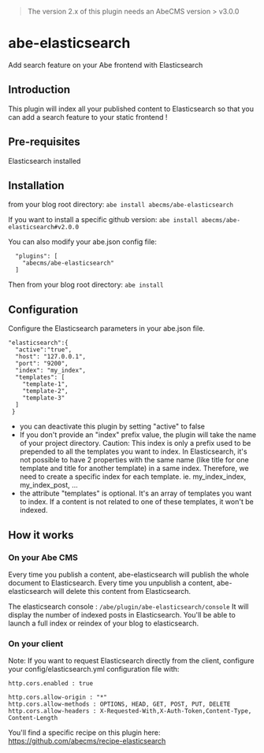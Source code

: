 > The version 2.x of this plugin needs an AbeCMS version > v3.0.0

# abe-elasticsearch
Add search feature on your Abe frontend with Elasticsearch

## Introduction
This plugin will index all your published content to Elasticsearch so that you can add a search feature to your static frontend !

## Pre-requisites
Elasticsearch installed

## Installation
from your blog root directory:
```abe install abecms/abe-elasticsearch```

If you want to install a specific github version:
```abe install abecms/abe-elasticsearch#v2.0.0```

You can also modify your abe.json config file:
```
  "plugins": [
    "abecms/abe-elasticsearch"
  ]
```

Then from your blog root directory:
``` abe install ```

## Configuration
Configure the Elasticsearch parameters in your abe.json file.

```
"elasticsearch":{
  "active":"true",
  "host": "127.0.0.1",
  "port": "9200",
  "index": "my_index",
  "templates": [
    "template-1",
    "template-2",
    "template-3"
  ]
 }
```

- you can deactivate this plugin by setting "active" to false
- If you don't provide an "index" prefix value, the plugin will take the name of your project directory. Caution: This index is only a prefix used to be prepended to all the templates you want to index. In Elasticsearch, it's not possible to have 2 properties with the same name (like title for one template and title for another template) in a same index. Therefore, we need to create a specific index for each template. ie. my_index_index, my_index_post, ...
- the attribute "templates" is optional. It's an array of templates you want to index. If a content is not related to one of these templates, it won't be indexed.

## How it works

### On your Abe CMS
Every time you publish a content, abe-elasticsearch will publish the whole document to Elasticsearch.
Every time you unpublish a content, abe-elasticsearch will delete this content from Elasticsearch.

The elasticsearch console : ```/abe/plugin/abe-elasticsearch/console```
It will display the number of indexed posts in Elasticsearch. You'll be able to launch a full index or reindex of your blog to elasticsearch.

### On your client
Note: If you want to request Elasticsearch directly from the client, configure your config/elasticsearch.yml configuration file with:

```
http.cors.enabled : true
 
http.cors.allow-origin : "*"
http.cors.allow-methods : OPTIONS, HEAD, GET, POST, PUT, DELETE
http.cors.allow-headers : X-Requested-With,X-Auth-Token,Content-Type, Content-Length

```

You'll find a specific recipe on this plugin here: https://github.com/abecms/recipe-elasticsearch
